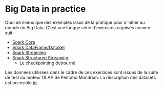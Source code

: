 # Big Data in practice
Quoi de mieux que des exemples issus de la pratique pour s'initier au monde du Big Data.
C'est une longue série d'exercices orgnisés comme suit: 
* [Spark Core](https://github.com/p220-dmo/spark/blob/master/spark-core.md)
* [Spark DataFrame/DataSet](https://github.com/p220-dmo/spark/blob/master/spark-dataframe-dataset.md)
* [Spark Streaming](https://github.com/p220-dmo/spark/blob/master/spark-streaming.md)
* [Spark Structured Streaming](https://github.com/p220-dmo/spark/blob/master/spark-structured-streaming.md)
    * Le checkpointing detrourné

Les données utilisées dans le cadre de ces exercices sont issues de la suite de test du moteur OLAP de Pentaho Mondrian. La description des datasets est accesible [ici](https://github.com/p220-dmo/spark/blob/master//datasetdescription.md)
